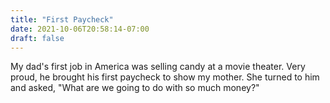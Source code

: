 ```yaml
---
title: "First Paycheck"
date: 2021-10-06T20:58:14-07:00
draft: false
---
```


My dad's first job in America was selling candy at a movie theater. Very proud,
he brought his first paycheck to show my mother. She turned to him and asked,
"What are we going to do with so much money?"

